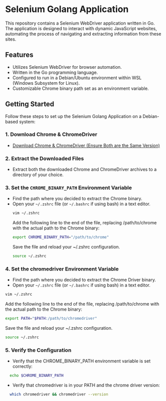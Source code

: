 # Selenium Golang Application

This repository contains a Selenium WebDriver application written in Go. The application is designed to interact with dynamic JavaScript websites, automating the process of navigating and extracting information from these sites.

## Features

- Utilizes Selenium WebDriver for browser automation.
- Written in the Go programming language.
- Configured to run in a Debian/Ubuntu environment within WSL (Windows Subsystem for Linux).
- Customizable Chrome binary path set as an environment variable.

  
## Getting Started

Follow these steps to set up the Selenium Golang Application on a Debian-based system:

### 1. Download Chrome & ChromeDriver

- [Download Chrome & ChromeDriver (Ensure Both are the Same Version)](https://googlechromelabs.github.io/chrome-for-testing/)

### 2. Extract the Downloaded Files

- Extract both the downloaded Chrome and ChromeDriver archives to a directory of your choice.

### 3. Set the `CHROME_BINARY_PATH` Environment Variable

- Find the path where you decided to extract the Chrome binary.
- Open your `~/.zshrc` file (or `~/.bashrc` if using bash) in a text editor.
  ```bash
  vim ~/.zshrc 
  ```
  Add the following line to the end of the file, replacing /path/to/chrome with the actual path to the Chrome binary:
   ```bash
  export CHROME_BINARY_PATH="/path/to/chrome" 
  ```
   Save the file and reload your ~/.zshrc configuration.
  ```bash
  source ~/.zshrc
  ```
### 4. Set the chromedriver Environment Variable
  - Find the path where you decided to extract the Chrome Driver binary.
  - Open your `~/.zshrc` file (or `~/.bashrc` if using bash) in a text editor.
  ```bash
  vim ~/.zshrc 
  ```
  Add the following line to the end of the file, replacing /path/to/chrome with the actual path to the Chrome binary:
   ```bash
  export PATH="$PATH:/path/to/chromedriver"
  ```
   Save the file and reload your ~/.zshrc configuration.
  ```bash
  source ~/.zshrc
  ```
### 5. Verify the Configuration
- Verify that the CHROME_BINARY_PATH environment variable is set correctly:
```bash
  echo $CHROME_BINARY_PATH
```
- Verify that chromedriver is in your PATH and the chrome driver version:
```bash
  which chromedriver && chromedriver --version
```

  



